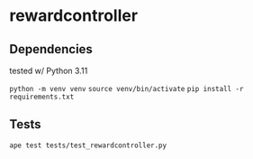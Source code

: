 # rewardcontroller

## Dependencies

tested w/ Python 3.11

`python -m venv venv`
`source venv/bin/activate`
`pip install -r requirements.txt`


## Tests

`ape test tests/test_rewardcontroller.py`


